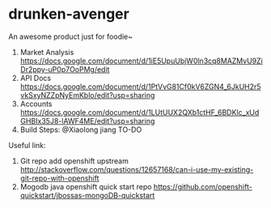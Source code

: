 drunken-avenger
===============

An awesome product just for foodie~

1. Market Analysis
   https://docs.google.com/document/d/1iE5UpuUbjW0ln3cq8MAZMvU9ZiDr2ppy-uP0p7OoPMg/edit
2. API Docs
   https://docs.google.com/document/d/1PtVvG81Cf0kV6ZGN4_6JkUH2r5vkSxyNZZpNyEmKblo/edit?usp=sharing
3. Accounts
   https://docs.google.com/document/d/1LUtUUX2QXb1ctHF_6BDKlc_xUdGHBIx35J8-lAWF4ME/edit?usp=sharing
3. Build Steps:
   @Xiaolong jiang TO-DO




Useful link:
1. Git repo add openshift upstream
   http://stackoverflow.com/questions/12657168/can-i-use-my-existing-git-repo-with-openshift
2. Mogodb java openshift quick start repo
   https://github.com/openshift-quickstart/jbossas-mongoDB-quickstart
